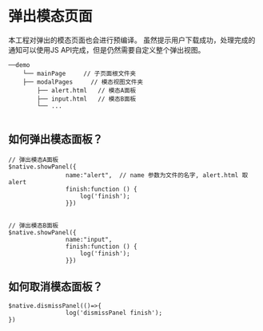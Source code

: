 # 弹出模态页面
本工程对弹出的模态页面也会进行预编译。
虽然提示用户下载成功，处理完成的通知可以使用JS API完成，但是仍然需要自定义整个弹出视图。

```
──demo
    └── mainPage     // 子页面根文件夹
    ├── modalPages     // 模态视图文件夹
        ├── alert.html   // 模态A面板
        ├── input.html   // 模态B面板
        └── ...
    
```

## 如何弹出模态面板？

```
// 弹出模态A面板
$native.showPanel({
                name:"alert",  // name 参数为文件的名字, alert.html 取alert
                finish:function () {
                    log('finish');
                }})
            
            
// 弹出模态B面板
$native.showPanel({
                name:"input",
                finish:function () {
                    log('finish');
                }})
```

## 如何取消模态面板？

```
$native.dismissPanel(()=>{
                log('dismissPanel finish');
})
```


